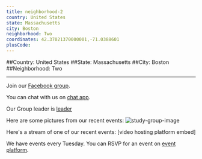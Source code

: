 ```yaml
---
title: neighborhood-2
country: United States
state: Massachusetts
city: Boston
neighborhood: Two
coordinates: 42.37021370000001,-71.0388601
plusCode:
---
```


##Country: United States
##State: Massachusetts
##City: Boston
##Neighborhood: Two
*****
Join our [Facebook group](https://www.facebook.com/groups/free.code.camp.east.boston).

You can chat with us on [chat app]().

Our Group leader is [leader]()

Here are some pictures from our recent events:
![study-group-image]()

Here's a stream of one of our recent events:
[video hosting platform embed]

We have events every Tuesday. You can RSVP for an event on [event platform]().
